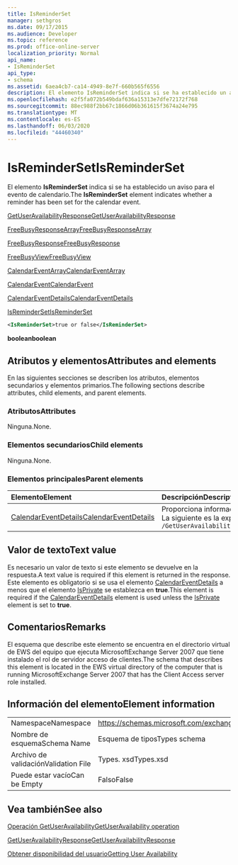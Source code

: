 ```yaml
---
title: IsReminderSet
manager: sethgros
ms.date: 09/17/2015
ms.audience: Developer
ms.topic: reference
ms.prod: office-online-server
localization_priority: Normal
api_name:
- IsReminderSet
api_type:
- schema
ms.assetid: 6aea4cb7-ca14-4949-8e7f-660b565f6556
description: El elemento IsReminderSet indica si se ha establecido un aviso para el evento de calendario.
ms.openlocfilehash: e2f5fa072b549bdaf636a15313e7dfe72172f768
ms.sourcegitcommit: 88ec988f2bb67c1866d06b361615f3674a24e795
ms.translationtype: MT
ms.contentlocale: es-ES
ms.lasthandoff: 06/03/2020
ms.locfileid: "44460340"
---
```

# <a name="isreminderset"></a><span data-ttu-id="4ee72-103">IsReminderSet</span><span class="sxs-lookup"><span data-stu-id="4ee72-103">IsReminderSet</span></span>

<span data-ttu-id="4ee72-104">El elemento **IsReminderSet** indica si se ha establecido un aviso para el evento de calendario.</span><span class="sxs-lookup"><span data-stu-id="4ee72-104">The **IsReminderSet** element indicates whether a reminder has been set for the calendar event.</span></span> 
  
[<span data-ttu-id="4ee72-105">GetUserAvailabilityResponse</span><span class="sxs-lookup"><span data-stu-id="4ee72-105">GetUserAvailabilityResponse</span></span>](getuseravailabilityresponse.md)
  
[<span data-ttu-id="4ee72-106">FreeBusyResponseArray</span><span class="sxs-lookup"><span data-stu-id="4ee72-106">FreeBusyResponseArray</span></span>](freebusyresponsearray.md)
  
[<span data-ttu-id="4ee72-107">FreeBusyResponse</span><span class="sxs-lookup"><span data-stu-id="4ee72-107">FreeBusyResponse</span></span>](freebusyresponse.md)
  
[<span data-ttu-id="4ee72-108">FreeBusyView</span><span class="sxs-lookup"><span data-stu-id="4ee72-108">FreeBusyView</span></span>](freebusyview.md)
  
[<span data-ttu-id="4ee72-109">CalendarEventArray</span><span class="sxs-lookup"><span data-stu-id="4ee72-109">CalendarEventArray</span></span>](calendareventarray.md)
  
[<span data-ttu-id="4ee72-110">CalendarEvent</span><span class="sxs-lookup"><span data-stu-id="4ee72-110">CalendarEvent</span></span>](calendarevent.md)
  
[<span data-ttu-id="4ee72-111">CalendarEventDetails</span><span class="sxs-lookup"><span data-stu-id="4ee72-111">CalendarEventDetails</span></span>](calendareventdetails.md)
  
[<span data-ttu-id="4ee72-112">IsReminderSet</span><span class="sxs-lookup"><span data-stu-id="4ee72-112">IsReminderSet</span></span>](isreminderset.md)
  
```xml
<IsReminderSet>true or false</IsReminderSet>
```

 <span data-ttu-id="4ee72-113">**boolean**</span><span class="sxs-lookup"><span data-stu-id="4ee72-113">**boolean**</span></span>
## <a name="attributes-and-elements"></a><span data-ttu-id="4ee72-114">Atributos y elementos</span><span class="sxs-lookup"><span data-stu-id="4ee72-114">Attributes and elements</span></span>

<span data-ttu-id="4ee72-115">En las siguientes secciones se describen los atributos, elementos secundarios y elementos primarios.</span><span class="sxs-lookup"><span data-stu-id="4ee72-115">The following sections describe attributes, child elements, and parent elements.</span></span>
  
### <a name="attributes"></a><span data-ttu-id="4ee72-116">Atributos</span><span class="sxs-lookup"><span data-stu-id="4ee72-116">Attributes</span></span>

<span data-ttu-id="4ee72-117">Ninguna.</span><span class="sxs-lookup"><span data-stu-id="4ee72-117">None.</span></span>
  
### <a name="child-elements"></a><span data-ttu-id="4ee72-118">Elementos secundarios</span><span class="sxs-lookup"><span data-stu-id="4ee72-118">Child elements</span></span>

<span data-ttu-id="4ee72-119">Ninguna.</span><span class="sxs-lookup"><span data-stu-id="4ee72-119">None.</span></span>
  
### <a name="parent-elements"></a><span data-ttu-id="4ee72-120">Elementos principales</span><span class="sxs-lookup"><span data-stu-id="4ee72-120">Parent elements</span></span>

|<span data-ttu-id="4ee72-121">**Elemento**</span><span class="sxs-lookup"><span data-stu-id="4ee72-121">**Element**</span></span>|<span data-ttu-id="4ee72-122">**Descripción**</span><span class="sxs-lookup"><span data-stu-id="4ee72-122">**Description**</span></span>|
|:-----|:-----|
|[<span data-ttu-id="4ee72-123">CalendarEventDetails</span><span class="sxs-lookup"><span data-stu-id="4ee72-123">CalendarEventDetails</span></span>](calendareventdetails.md) <br/> |<span data-ttu-id="4ee72-124">Proporciona información adicional acerca de un evento de calendario.</span><span class="sxs-lookup"><span data-stu-id="4ee72-124">Provides additional information about a calendar event.</span></span>  <br/> <span data-ttu-id="4ee72-125">La siguiente es la expresión XPath a este elemento:</span><span class="sxs-lookup"><span data-stu-id="4ee72-125">The following is the XPath expression to this element:</span></span>  <br/>  `/GetUserAvailabilityResponse/FreeBusyResponseArray/FreeBusyResponse/FreeBusyView/CalendarEventArray/CalendarEvent[i]/CalendarEventDetails` <br/> |
   
## <a name="text-value"></a><span data-ttu-id="4ee72-126">Valor de texto</span><span class="sxs-lookup"><span data-stu-id="4ee72-126">Text value</span></span>

<span data-ttu-id="4ee72-127">Es necesario un valor de texto si este elemento se devuelve en la respuesta.</span><span class="sxs-lookup"><span data-stu-id="4ee72-127">A text value is required if this element is returned in the response.</span></span> <span data-ttu-id="4ee72-128">Este elemento es obligatorio si se usa el elemento [CalendarEventDetails](calendareventdetails.md) a menos que el elemento [IsPrivate](isprivate.md) se establezca en **true**.</span><span class="sxs-lookup"><span data-stu-id="4ee72-128">This element is required if the [CalendarEventDetails](calendareventdetails.md) element is used unless the [IsPrivate](isprivate.md) element is set to **true**.</span></span>
  
## <a name="remarks"></a><span data-ttu-id="4ee72-129">Comentarios</span><span class="sxs-lookup"><span data-stu-id="4ee72-129">Remarks</span></span>

<span data-ttu-id="4ee72-130">El esquema que describe este elemento se encuentra en el directorio virtual de EWS del equipo que ejecuta MicrosoftExchange Server 2007 que tiene instalado el rol de servidor acceso de clientes.</span><span class="sxs-lookup"><span data-stu-id="4ee72-130">The schema that describes this element is located in the EWS virtual directory of the computer that is running MicrosoftExchange Server 2007 that has the Client Access server role installed.</span></span>
  
## <a name="element-information"></a><span data-ttu-id="4ee72-131">Información del elemento</span><span class="sxs-lookup"><span data-stu-id="4ee72-131">Element information</span></span>

|||
|:-----|:-----|
|<span data-ttu-id="4ee72-132">Namespace</span><span class="sxs-lookup"><span data-stu-id="4ee72-132">Namespace</span></span>  <br/> |https://schemas.microsoft.com/exchange/services/2006/types  <br/> |
|<span data-ttu-id="4ee72-133">Nombre de esquema</span><span class="sxs-lookup"><span data-stu-id="4ee72-133">Schema Name</span></span>  <br/> |<span data-ttu-id="4ee72-134">Esquema de tipos</span><span class="sxs-lookup"><span data-stu-id="4ee72-134">Types schema</span></span>  <br/> |
|<span data-ttu-id="4ee72-135">Archivo de validación</span><span class="sxs-lookup"><span data-stu-id="4ee72-135">Validation File</span></span>  <br/> |<span data-ttu-id="4ee72-136">Types. xsd</span><span class="sxs-lookup"><span data-stu-id="4ee72-136">Types.xsd</span></span>  <br/> |
|<span data-ttu-id="4ee72-137">Puede estar vacío</span><span class="sxs-lookup"><span data-stu-id="4ee72-137">Can be Empty</span></span>  <br/> |<span data-ttu-id="4ee72-138">Falso</span><span class="sxs-lookup"><span data-stu-id="4ee72-138">False</span></span>  <br/> |
   
## <a name="see-also"></a><span data-ttu-id="4ee72-139">Vea también</span><span class="sxs-lookup"><span data-stu-id="4ee72-139">See also</span></span>



[<span data-ttu-id="4ee72-140">Operación GetUserAvailability</span><span class="sxs-lookup"><span data-stu-id="4ee72-140">GetUserAvailability operation</span></span>](getuseravailability-operation.md)
  
[<span data-ttu-id="4ee72-141">GetUserAvailabilityResponse</span><span class="sxs-lookup"><span data-stu-id="4ee72-141">GetUserAvailabilityResponse</span></span>](getuseravailabilityresponse.md)


[<span data-ttu-id="4ee72-142">Obtener disponibilidad del usuario</span><span class="sxs-lookup"><span data-stu-id="4ee72-142">Getting User Availability</span></span>](https://msdn.microsoft.com/library/d4133fcb-9b0f-4e6b-aadf-a389da83516a%28Office.15%29.aspx)

